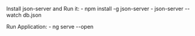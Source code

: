 Install json-server and Run it: 
      - npm install -g json-server
      - json-server --watch db.json 
    
Run Application:
      - ng serve --open 
      
